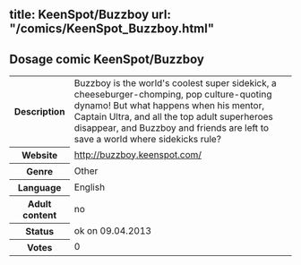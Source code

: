 title: KeenSpot/Buzzboy
url: "/comics/KeenSpot_Buzzboy.html"
---
Dosage comic KeenSpot/Buzzboy
-----------------------------------------

<table class="comicinfo">
<tr>
<th>Description</th><td>Buzzboy is the world's coolest super sidekick, a cheeseburger-chomping, pop culture-quoting dynamo! But what happens when his mentor, Captain Ultra, and all the top adult superheroes disappear, and Buzzboy and friends are left to save a world where sidekicks rule?</td>
</tr>
<tr>
<th>Website</th><td><a href="http://buzzboy.keenspot.com/">http://buzzboy.keenspot.com/</a></td>
</tr>
<tr>
<th>Genre</th><td>Other</td>
</tr>
<tr>
<th>Language</th><td>English</td>
</tr>
<tr>
<th>Adult content</th><td>no</td>
</tr>
<tr>
<th>Status</th><td>ok on 09.04.2013</td>
</tr>
<tr>
<th>Votes</th><td>0</div></td>
</tr>
</table>
